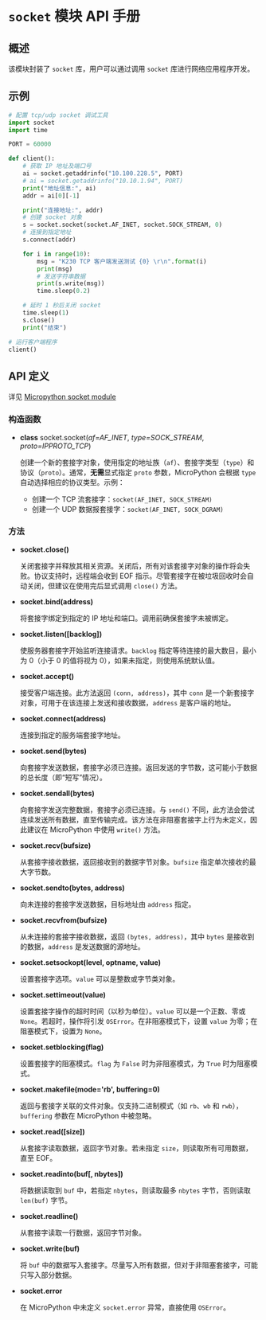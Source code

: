 # `socket` 模块 API 手册

## 概述

该模块封装了 `socket` 库，用户可以通过调用 `socket` 库进行网络应用程序开发。

## 示例

```python
# 配置 tcp/udp socket 调试工具
import socket
import time

PORT = 60000

def client():
    # 获取 IP 地址及端口号
    ai = socket.getaddrinfo("10.100.228.5", PORT)
    # ai = socket.getaddrinfo("10.10.1.94", PORT)
    print("地址信息:", ai)
    addr = ai[0][-1]

    print("连接地址:", addr)
    # 创建 socket 对象
    s = socket.socket(socket.AF_INET, socket.SOCK_STREAM, 0)
    # 连接到指定地址
    s.connect(addr)

    for i in range(10):
        msg = "K230 TCP 客户端发送测试 {0} \r\n".format(i)
        print(msg)
        # 发送字符串数据
        print(s.write(msg))
        time.sleep(0.2)

    # 延时 1 秒后关闭 socket
    time.sleep(1)
    s.close()
    print("结束")

# 运行客户端程序
client()
```

## API 定义

详见 [Micropython socket module](https://docs.micropython.org/en/latest/library/socket.html)

### 构造函数

- **class** socket.socket(*af=AF_INET*, *type=SOCK_STREAM*, *proto=IPPROTO_TCP*)  

  创建一个新的套接字对象，使用指定的地址族（`af`）、套接字类型（`type`）和协议（`proto`）。通常，**无需**显式指定 `proto` 参数，MicroPython 会根据 `type` 自动选择相应的协议类型。示例：
  - 创建一个 TCP 流套接字：`socket(AF_INET, SOCK_STREAM)`
  - 创建一个 UDP 数据报套接字：`socket(AF_INET, SOCK_DGRAM)`

### 方法

- **socket.close()**

  关闭套接字并释放其相关资源。关闭后，所有对该套接字对象的操作将会失败。协议支持时，远程端会收到 EOF 指示。尽管套接字在被垃圾回收时会自动关闭，但建议在使用完后显式调用 `close()` 方法。

- **socket.bind(address)**

  将套接字绑定到指定的 IP 地址和端口。调用前确保套接字未被绑定。

- **socket.listen([backlog])**

  使服务器套接字开始监听连接请求。`backlog` 指定等待连接的最大数目，最小为 0（小于 0 的值将视为 0），如果未指定，则使用系统默认值。

- **socket.accept()**

  接受客户端连接。此方法返回 `(conn, address)`，其中 `conn` 是一个新套接字对象，可用于在该连接上发送和接收数据，`address` 是客户端的地址。

- **socket.connect(address)**

  连接到指定的服务端套接字地址。

- **socket.send(bytes)**

  向套接字发送数据，套接字必须已连接。返回发送的字节数，这可能小于数据的总长度（即“短写”情况）。

- **socket.sendall(bytes)**

  向套接字发送完整数据，套接字必须已连接。与 `send()` 不同，此方法会尝试连续发送所有数据，直至传输完成。该方法在非阻塞套接字上行为未定义，因此建议在 MicroPython 中使用 `write()` 方法。

- **socket.recv(bufsize)**

  从套接字接收数据，返回接收到的数据字节对象。`bufsize` 指定单次接收的最大字节数。

- **socket.sendto(bytes, address)**

  向未连接的套接字发送数据，目标地址由 `address` 指定。

- **socket.recvfrom(bufsize)**

  从未连接的套接字接收数据，返回 `(bytes, address)`，其中 `bytes` 是接收到的数据，`address` 是发送数据的源地址。

- **socket.setsockopt(level, optname, value)**

  设置套接字选项。`value` 可以是整数或字节类对象。

- **socket.settimeout(value)**

  设置套接字操作的超时时间（以秒为单位）。`value` 可以是一个正数、零或 `None`。若超时，操作将引发 `OSError`。在非阻塞模式下，设置 `value` 为零；在阻塞模式下，设置为 `None`。

- **socket.setblocking(flag)**

  设置套接字的阻塞模式。`flag` 为 `False` 时为非阻塞模式，为 `True` 时为阻塞模式。

- **socket.makefile(mode='rb', buffering=0)**

  返回与套接字关联的文件对象。仅支持二进制模式（如 `rb`、`wb` 和 `rwb`），`buffering` 参数在 MicroPython 中被忽略。

- **socket.read([size])**

  从套接字读取数据，返回字节对象。若未指定 `size`，则读取所有可用数据，直至 EOF。

- **socket.readinto(buf[, nbytes])**

  将数据读取到 `buf` 中，若指定 `nbytes`，则读取最多 `nbytes` 字节，否则读取 `len(buf)` 字节。

- **socket.readline()**

  从套接字读取一行数据，返回字节对象。

- **socket.write(buf)**

  将 `buf` 中的数据写入套接字。尽量写入所有数据，但对于非阻塞套接字，可能只写入部分数据。

- **socket.error**

  在 MicroPython 中未定义 `socket.error` 异常，直接使用 `OSError`。
  